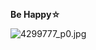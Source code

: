 
<!--
**middzwb/middzwb** is a ✨ _special_ ✨ repository because its `README.md` (this file) appears on your GitHub profile.

Here are some ideas to get you started:

- 🔭 I’m currently working on ...
- 🌱 I’m currently learning ...
- 👯 I’m looking to collaborate on ...
- 🤔 I’m looking for help with ...
- 💬 Ask me about ...
- 📫 How to reach me: ...
- 😄 Pronouns: ...
- ⚡ Fun fact: ...
-->

**Be Happy☆**

<!--
![kirin](70561872_p0.jpeg)
-->

<!--
![70561872_p0.jpeg](https://i.loli.net/2021/04/11/wa5APHBcITYV1pm.jpg)
![rika.png](https://i.loli.net/2021/04/11/oJTtklcPLZpbWH8.png)
![8092540_p0.jpg](https://i.loli.net/2021/05/15/Kp4Xw3aCsuUfAm9.jpg)
![4299777_p0](https://i.loli.net/2021/05/15/8LovbZdsJVWI9j5.jpg)
-->

![4299777_p0.jpg](http://ww1.sinaimg.cn/large/e3424d7bgy1gqj5rkt2h7j20rs0rsh5n.jpg)
